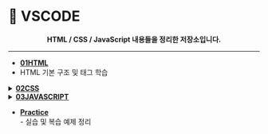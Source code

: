 
# 📂 VSCODE

<div align="center"><strong>HTML / CSS / JavaScript 내용들을 정리한 저장소입니다.</strong></div>

---

-  <summary><strong><a href="https://github.com/HTH-0/VSCODE/tree/main/SRC/01HTML">01HTML</a></strong> </summary>
  - HTML 기본 구조 및 태그 학습  

<details>
  <summary><strong><a href="https://github.com/HTH-0/VSCODE/tree/main/SRC/02CSS">02CSS</a></strong></summary>
  <ul>
    <li><a href="https://github.com/HTH-0/VSCODE/tree/main/SRC/02CSS/01Basic">01Basic</a> - CSS 기본 문법</li>
    <li><a href="https://github.com/HTH-0/VSCODE/tree/main/SRC/02CSS/02Box">02Box</a> - 박스모델 이해</li>
    <li><a href="https://github.com/HTH-0/VSCODE/tree/main/SRC/02CSS/03SELECTOR">03SELECTOR</a> - 선택자 사용법</li>
    <li><a href="https://github.com/HTH-0/VSCODE/tree/main/SRC/02CSS/04POSITION">04POSITION</a> - position 속성 학습</li>
    <li><a href="https://github.com/HTH-0/VSCODE/tree/main/SRC/02CSS/05LAYOUT">05LAYOUT</a> - 레이아웃 구성 방법</li>
    <li><a href="https://github.com/HTH-0/VSCODE/tree/main/SRC/02CSS/06ANIMATION">06ANIMATION</a> - 애니메이션 효과</li>
    <li><a href="https://github.com/HTH-0/VSCODE/tree/main/SRC/02CSS/07MQ">07MQ</a> - 미디어쿼리</li>
  </ul>
</details>

<details>
  <summary><strong><a href="https://github.com/HTH-0/VSCODE/tree/main/SRC/03JAVASCRIPT">03JAVASCRIPT</a></strong></summary>
  <ul>
    <li><a href="https://github.com/HTH-0/VSCODE/tree/main/SRC/03JAVASCRIPT/01basic">01basic</a> - 자바스크립트 기본 구조</li>
    <li><a href="https://github.com/HTH-0/VSCODE/tree/main/SRC/03JAVASCRIPT/02TYPE">02TYPE</a> - 자료형</li>
    <li><a href="https://github.com/HTH-0/VSCODE/tree/main/SRC/03JAVASCRIPT/03연산자">03연산자</a> - 산술, 비교, 논리 연산자</li>
    <li><a href="https://github.com/HTH-0/VSCODE/tree/main/SRC/03JAVASCRIPT/04흐름제어문">04흐름제어문</a> - 조건문, 반복문</li>
    <li><a href="https://github.com/HTH-0/VSCODE/tree/main/SRC/03JAVASCRIPT/05함수">05함수</a> - 함수 선언 및 호출</li>
    <li><a href="https://github.com/HTH-0/VSCODE/tree/main/SRC/03JAVASCRIPT/06이벤트">06이벤트</a> - 이벤트 처리</li>
  </ul>
</details>

- <summary><strong><a href="https://github.com/HTH-0/VSCODE/tree/main/SRC/Practice">Practice</a></strong></summary>
  - 실습 및 복습 예제 정리


